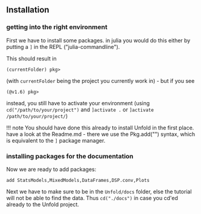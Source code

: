 
## Installation

### getting into the right environment
First we have to install some packages. in julia you would do this either by putting a `]` in the REPL ("julia-commandline").

This should result in 

`(currentFolder) pkg>` 

(with `currentFolder` being the project you currently work in) - but if you see 

`(@v1.6) pkg>`

instead, you still have to activate your environment (using `cd("/path/to/your/project")` and `]activate .` or `]activate /path/to/your/project/`)

!!! note You should have done this already to install Unfold in the first place. have a look at the Readme.md - there we use the Pkg.add("") syntax, which is equivalent to the `]` package manager.

### installing packages for the documentation
Now we are ready to add packages:

`add StatsModels,MixedModels,DataFrames,DSP.conv,Plots`

Next we have to make sure to be in the `Unfold/docs` folder, else the tutorial will not be able to find the data. Thus `cd("./docs")` in case you cd'ed already to the Unfold project.

